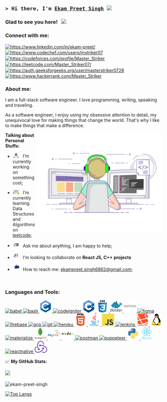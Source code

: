 ### <samp>&gt; Hi there, I'm <a  href="https://github.com/Ekam-Preet-Singh"  target="_blank">Ekam Preet Singh</a> <img  src="https://media.giphy.com/media/hvRJCLFzcasrR4ia7z/giphy.gif"  width="25"> </samp>

### Glad to see you here! &nbsp; ![](https://komarev.com/ghpvc/?username=ekam-preet-singh&label=Profile%20views&color=0e75b6&style=flat)

<h3 align="left">Connect with me:</h3>  
<p align="left">

<a  href="https://www.linkedin.com/in/ekam-preet/"  target="blank"><img  align="center"  src="https://raw.githubusercontent.com/rahuldkjain/github-profile-readme-generator/master/src/images/icons/Social/linked-in-alt.svg"  alt="https://www.linkedin.com/in/ekam-preet/"  height="30"  width="40" /></a><a  href="https://www.codechef.com/users/mstriker07"  target="blank"><img  align="center"  src="https://cdn.jsdelivr.net/npm/simple-icons@3.1.0/icons/codechef.svg"  alt="https://www.codechef.com/users/mstriker07"  height="30"  width="40" /></a><a  href="https://codeforces.com/profile/Master_Striker"  target="blank"><img  align="center"  src="https://raw.githubusercontent.com/rahuldkjain/github-profile-readme-generator/master/src/images/icons/Social/codeforces.svg"  alt="https://codeforces.com/profile/Master_Striker"  height="30"  width="40" /></a><a  href="https://leetcode.com/Master_Striker07/"  target="blank"><img  align="center"  src="https://raw.githubusercontent.com/rahuldkjain/github-profile-readme-generator/master/src/images/icons/Social/leet-code.svg"  alt="https://leetcode.com/Master_Striker07/"  height="30"  width="40" /></a><a  href="https://auth.geeksforgeeks.org/user/masterstriker0728"  target="blank"><img  align="center"  src="https://raw.githubusercontent.com/rahuldkjain/github-profile-readme-generator/master/src/images/icons/Social/geeks-for-geeks.svg"  alt="https://auth.geeksforgeeks.org/user/masterstriker0728"  height="30"  width="40" /></a><a  href="https://www.hackerrank.com/Master_Striker"  target="blank"><img  align="center"  src="https://raw.githubusercontent.com/rahuldkjain/github-profile-readme-generator/master/src/images/icons/Social/hackerrank.svg"  alt="https://www.hackerrank.com/Master_Striker"  height="30"  width="40" /></a>

</p>

### About me:

I am a full-stack software engineer. I love programming, writing, speaking and traveling.

As a software engineer, I enjoy using my obsessive attention to detail, my unequivocal love for making things that change the world. That's why I like to make things that make a difference.

<img  align="right"  alt="GIF"  src="https://github.com/Ekam-Preet-Singh/Ekam-Preet-Singh/blob/main/assets/coding.gif?raw=true"  width="408"  height="318" />

**Talking about Personal Stuffs:**

- <img  src="https://github.com/Ekam-Preet-Singh/Ekam-Preet-Singh/blob/main/assets/developer.gif?raw=true"  width="21" />&nbsp;&nbsp; I’m currently working on something cool;

- <img  src="https://github.com/Ekam-Preet-Singh/Ekam-Preet-Singh/blob/main/assets/lightning.gif?raw=true"  width="21" />&nbsp;&nbsp; I’m currently learning Data Structures and Algorithms on [leetcode](https://leetcode.com/Master_Striker07/);

- <img  src="https://github.com/Ekam-Preet-Singh/Ekam-Preet-Singh/blob/main/assets/message.gif?raw=true"  width="21" />&nbsp;&nbsp; Ask me about anything, I am happy to help;

- <img  src="https://github.com/Ekam-Preet-Singh/Ekam-Preet-Singh/blob/main/assets/collaborate.svg?raw=true"  width="21" />&nbsp;&nbsp; I’m looking to collaborate on **React JS, C++ projects**

- <img  src="https://github.com/Ekam-Preet-Singh/Ekam-Preet-Singh/blob/main/assets/letterbox.gif?raw=true"  width="21" />&nbsp;&nbsp; How to reach me: ekampreet.singh6862@gmail.com;

</br>

<h3  align="left">Languages and Tools:</h3>

<p  align="left">   <a  href="https://babeljs.io/"  target="_blank"  rel="noreferrer"> <img  src="https://www.vectorlogo.zone/logos/babeljs/babeljs-icon.svg"  alt="babel"  width="40"  height="40"/> </a> <a  href="https://www.gnu.org/software/bash/"  target="_blank"  rel="noreferrer"> <img  src="https://www.vectorlogo.zone/logos/gnu_bash/gnu_bash-icon.svg"  alt="bash"  width="40"  height="40"/> </a> <a  href="https://www.cprogramming.com/"  target="_blank"  rel="noreferrer"> <img  src="https://raw.githubusercontent.com/devicons/devicon/master/icons/c/c-original.svg"  alt="c"  width="40"  height="40"/> </a> <a  href="https://codeigniter.com"  target="_blank"  rel="noreferrer"> <img  src="https://cdn.worldvectorlogo.com/logos/codeigniter.svg"  alt="codeigniter"  width="40"  height="40"/> </a> <a  href="https://www.w3schools.com/cpp/"  target="_blank"  rel="noreferrer"> <img  src="https://raw.githubusercontent.com/devicons/devicon/master/icons/cplusplus/cplusplus-original.svg"  alt="cplusplus"  width="40"  height="40"/> </a> <a  href="https://www.w3schools.com/css/"  target="_blank"  rel="noreferrer"> <img  src="https://raw.githubusercontent.com/devicons/devicon/master/icons/css3/css3-original-wordmark.svg"  alt="css3"  width="40"  height="40"/> </a> <a  href="https://www.docker.com/"  target="_blank"  rel="noreferrer"> <img  src="https://raw.githubusercontent.com/devicons/devicon/master/icons/docker/docker-original-wordmark.svg"  alt="docker"  width="40"  height="40"/> </a> <a  href="https://expressjs.com"  target="_blank"  rel="noreferrer"> <img  src="https://raw.githubusercontent.com/devicons/devicon/master/icons/express/express-original-wordmark.svg"  alt="express"  width="40"  height="40"/> </a> <a  href="https://www.figma.com/"  target="_blank"  rel="noreferrer"> <img  src="https://www.vectorlogo.zone/logos/figma/figma-icon.svg"  alt="figma"  width="40"  height="40"/> </a> <a  href="https://firebase.google.com/"  target="_blank"  rel="noreferrer"> <img  src="https://www.vectorlogo.zone/logos/firebase/firebase-icon.svg"  alt="firebase"  width="40"  height="40"/> </a> <a  href="https://cloud.google.com"  target="_blank"  rel="noreferrer"> <img  src="https://www.vectorlogo.zone/logos/google_cloud/google_cloud-icon.svg"  alt="gcp"  width="40"  height="40"/> </a> <a  href="https://git-scm.com/"  target="_blank"  rel="noreferrer"> <img  src="https://www.vectorlogo.zone/logos/git-scm/git-scm-icon.svg"  alt="git"  width="40"  height="40"/> </a> <a  href="https://heroku.com"  target="_blank"  rel="noreferrer"> <img  src="https://www.vectorlogo.zone/logos/heroku/heroku-icon.svg"  alt="heroku"  width="40"  height="40"/> </a> <a  href="https://www.w3.org/html/"  target="_blank"  rel="noreferrer"> <img  src="https://raw.githubusercontent.com/devicons/devicon/master/icons/html5/html5-original-wordmark.svg"  alt="html5"  width="40"  height="40"/> </a> <a  href="https://www.java.com"  target="_blank"  rel="noreferrer"> <img  src="https://raw.githubusercontent.com/devicons/devicon/master/icons/java/java-original.svg"  alt="java"  width="40"  height="40"/> </a> <a  href="https://developer.mozilla.org/en-US/docs/Web/JavaScript"  target="_blank"  rel="noreferrer"> <img  src="https://raw.githubusercontent.com/devicons/devicon/master/icons/javascript/javascript-original.svg"  alt="javascript"  width="40"  height="40"/> </a> <a  href="https://www.jenkins.io"  target="_blank"  rel="noreferrer"> <img  src="https://www.vectorlogo.zone/logos/jenkins/jenkins-icon.svg"  alt="jenkins"  width="40"  height="40"/> </a><a  href="https://laravel.com/"  target="_blank"  rel="noreferrer"> <img  src="https://raw.githubusercontent.com/devicons/devicon/master/icons/laravel/laravel-plain-wordmark.svg"  alt="laravel"  width="40"  height="40"/> </a> <a  href="https://www.linux.org/"  target="_blank"  rel="noreferrer"> <img  src="https://raw.githubusercontent.com/devicons/devicon/master/icons/linux/linux-original.svg"  alt="linux"  width="40"  height="40"/> </a> <a  href="https://materializecss.com/"  target="_blank"  rel="noreferrer"> <img  src="https://raw.githubusercontent.com/prplx/svg-logos/5585531d45d294869c4eaab4d7cf2e9c167710a9/svg/materialize.svg"  alt="materialize"  width="40"  height="40"/> </a> <a  href="https://www.mongodb.com/"  target="_blank"  rel="noreferrer"> <img  src="https://raw.githubusercontent.com/devicons/devicon/master/icons/mongodb/mongodb-original-wordmark.svg"  alt="mongodb"  width="40"  height="40"/> </a> <a  href="https://www.mysql.com/"  target="_blank"  rel="noreferrer"> <img  src="https://raw.githubusercontent.com/devicons/devicon/master/icons/mysql/mysql-original-wordmark.svg"  alt="mysql"  width="40"  height="40"/> </a> <a  href="https://nodejs.org"  target="_blank"  rel="noreferrer"> <img  src="https://raw.githubusercontent.com/devicons/devicon/master/icons/nodejs/nodejs-original-wordmark.svg"  alt="nodejs"  width="40"  height="40"/> </a> <a  href="https://postman.com"  target="_blank"  rel="noreferrer"> <img  src="https://www.vectorlogo.zone/logos/getpostman/getpostman-icon.svg"  alt="postman"  width="40"  height="40"/> </a> <a  href="https://github.com/puppeteer/puppeteer"  target="_blank"  rel="noreferrer"> <img  src="https://www.vectorlogo.zone/logos/pptrdev/pptrdev-official.svg"  alt="puppeteer"  width="40"  height="40"/> </a> <a  href="https://www.python.org"  target="_blank"  rel="noreferrer"> <img  src="https://raw.githubusercontent.com/devicons/devicon/master/icons/python/python-original.svg"  alt="python"  width="40"  height="40"/> </a> <a  href="https://reactjs.org/"  target="_blank"  rel="noreferrer"> <img  src="https://raw.githubusercontent.com/devicons/devicon/master/icons/react/react-original-wordmark.svg"  alt="react"  width="40"  height="40"/> </a> <a  href="https://reactnative.dev/"  target="_blank"  rel="noreferrer"> <img  src="https://reactnative.dev/img/header_logo.svg"  alt="reactnative"  width="40"  height="40"/> </a> <a  href="https://redux.js.org"  target="_blank"  rel="noreferrer"> <img  src="https://raw.githubusercontent.com/devicons/devicon/master/icons/redux/redux-original.svg"  alt="redux"  width="40"  height="40"/> </a> </p>

📈 **My GitHub Stats:**

<p>
<img  height="180em"  src="https://github-readme-stats.vercel.app/api?username=ekam-preet-singh&show_icons=true&hide_border=true&&count_private=true&theme=tokyonight&include_all_commits=true" />
<br/>
<br/>
<img   height="180em"  src="https://github-readme-streak-stats.herokuapp.com/?user=ekam-preet-singh&"  alt="ekam-preet-singh" />

[![Top Langs](https://github-readme-stats.vercel.app/api/top-langs/?username=ekam-preet-singh&layout=donut)](https://github.com/ekam-preet-singh/github-readme-stats)

</p>
